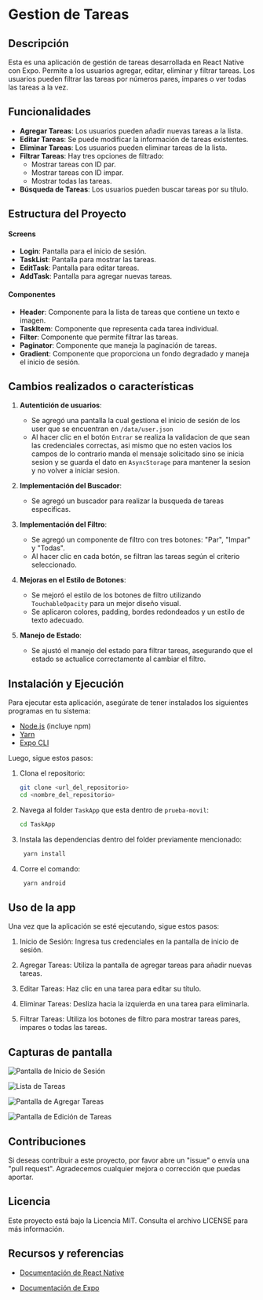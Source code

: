 # Gestion de Tareas

## Descripción

Esta es una aplicación de gestión de tareas desarrollada en React Native con Expo. Permite a los usuarios agregar, editar, eliminar y filtrar tareas. Los usuarios pueden filtrar las tareas por números pares, impares o ver todas las tareas a la vez.

## Funcionalidades

- **Agregar Tareas**: Los usuarios pueden añadir nuevas tareas a la lista.
- **Editar Tareas**: Se puede modificar la información de tareas existentes.
- **Eliminar Tareas**: Los usuarios pueden eliminar tareas de la lista.
- **Filtrar Tareas**: Hay tres opciones de filtrado:
  - Mostrar tareas con ID par.
  - Mostrar tareas con ID impar.
  - Mostrar todas las tareas.
- **Búsqueda de Tareas**: Los usuarios pueden buscar tareas por su título.

## Estructura del Proyecto

#### Screens

- **Login**: Pantalla para el inicio de sesión.
- **TaskList**: Pantalla para mostrar las tareas.
- **EditTask**: Pantalla para editar tareas.
- **AddTask**: Pantalla para agregar nuevas tareas.

#### Componentes

- **Header**: Componente para la lista de tareas que contiene un texto e imagen.
- **TaskItem**: Componente que representa cada tarea individual.
- **Filter**: Componente que permite filtrar las tareas.
- **Paginator**: Componente que maneja la paginación de tareas.
- **Gradient**: Componente que proporciona un fondo degradado y maneja el inicio de sesión.

## Cambios realizados o características

1. **Autentición de usuarios**:

   - Se agregó una pantalla la cual gestiona el inicio de sesión de los user que se encuentran en `/data/user.json`
   - Al hacer clic en el botón `Entrar` se realiza la validacion de que sean las credenciales correctas, asi mismo que no esten vacios los campos de lo contrario manda el mensaje solicitado sino se inicia sesion y se guarda el dato en `AsyncStorage` para mantener la sesion y no volver a iniciar sesion.

2. **Implementación del Buscador**:

   - Se agregó un buscador para realizar la busqueda de tareas especificas.

3. **Implementación del Filtro**:

   - Se agregó un componente de filtro con tres botones: "Par", "Impar" y "Todas".
   - Al hacer clic en cada botón, se filtran las tareas según el criterio seleccionado.

4. **Mejoras en el Estilo de Botones**:

   - Se mejoró el estilo de los botones de filtro utilizando `TouchableOpacity` para un mejor diseño visual.
   - Se aplicaron colores, padding, bordes redondeados y un estilo de texto adecuado.

5. **Manejo de Estado**:
   - Se ajustó el manejo del estado para filtrar tareas, asegurando que el estado se actualice correctamente al cambiar el filtro.

## Instalación y Ejecución

Para ejecutar esta aplicación, asegúrate de tener instalados los siguientes programas en tu sistema:

- [Node.js](https://nodejs.org/) (incluye npm)
- [Yarn](https://yarnpkg.com/getting-started/install)
- [Expo CLI](https://docs.expo.dev/get-started/installation/)

Luego, sigue estos pasos:

1. Clona el repositorio:

   ```bash
   git clone <url_del_repositorio>
   cd <nombre_del_repositorio>

   ```

2. Navega al folder `TaskApp` que esta dentro de `prueba-movil`:
   ```bash
   cd TaskApp
   ```
3. Instala las dependencias dentro del folder previamente mencionado:
   ```bash
    yarn install
   ```
4. Corre el comando:
   ```bash
    yarn android
   ```

## Uso de la app

Una vez que la aplicación se esté ejecutando, sigue estos pasos:

1. Inicio de Sesión: Ingresa tus credenciales en la pantalla de inicio de sesión.

2. Agregar Tareas: Utiliza la pantalla de agregar tareas para añadir nuevas tareas.

3. Editar Tareas: Haz clic en una tarea para editar su título.

4. Eliminar Tareas: Desliza hacia la izquierda en una tarea para eliminarla.

5. Filtrar Tareas: Utiliza los botones de filtro para mostrar tareas pares, impares o todas las tareas.

## Capturas de pantalla

![Pantalla de Inicio de Sesión](/TaskApp/src/assets/images/screenshot1.png)

![Lista de Tareas](/TaskApp/src/assets/images/screenshot2.png)

![Pantalla de Agregar Tareas](/TaskApp/src/assets/images/screenshot3.png)

![Pantalla de Edición de Tareas](/TaskApp/src/assets/images/screenshot4.png)

## Contribuciones

Si deseas contribuir a este proyecto, por favor abre un "issue" o envía una "pull request". Agradecemos cualquier mejora o corrección que puedas aportar.

## Licencia

Este proyecto está bajo la Licencia MIT. Consulta el archivo LICENSE para más información.

## Recursos y referencias

- [Documentación de React Native](https://reactnative.dev/docs/getting-started)

- [Documentación de Expo](https://docs.expo.dev/)
